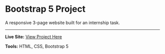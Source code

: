 # Bootstrap 5 Project

A responsive 3-page website built for an internship task.

---

**Live Site:** [View Project Here](https://your-username.github.io/your-repo-name/)

**Tools:** HTML, CSS, Bootstrap 5
